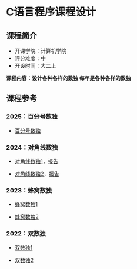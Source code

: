 # C语言程序课程设计

## 课程简介

- 开课学院：计算机学院
- 评分难度：中
- 开设时间：大二上

**课程内容：设计各种各样的数独 每年是各种各样的数独**

## 课程参考

### 2025：百分号数独

- [百分号数独](https://github.com/YuhangChen1/HUSR-CS-Learning/blob/master/%E7%A8%8B%E5%BA%8F%E8%AE%BE%E8%AE%A1/2025.zip)

### 2024：对角线数独

- [对角线数独1](https://github.com/Nuyoahwjl/HUST-CS/tree/main/%E7%A8%8B%E5%BA%8F%E8%AE%BE%E8%AE%A1%E7%BB%BC%E5%90%88%E8%AF%BE%E7%A8%8B%E8%AE%BE%E8%AE%A1)，[报告](https://github.com/Nuyoahwjl/HUST-CS/blob/main/%E7%A8%8B%E5%BA%8F%E8%AE%BE%E8%AE%A1%E7%BB%BC%E5%90%88%E8%AF%BE%E7%A8%8B%E8%AE%BE%E8%AE%A1/%E8%AF%BE%E7%A8%8B%E8%AE%BE%E8%AE%A1%E6%8A%A5%E5%91%8A.pdf)

- [对角线数独2](https://github.com/Ilosyi/Hust-CS-Learning-Library/tree/main/IIA%20%E7%A8%8B%E5%BA%8F%E8%AE%BE%E8%AE%A1%E7%BB%BC%E5%90%88%E8%AF%BE%E7%A8%8B%E8%AE%BE%E8%AE%A1)，[报告](https://github.com/Ilosyi/Hust-CS-Learning-Library/blob/main/IIA%20%E7%A8%8B%E5%BA%8F%E8%AE%BE%E8%AE%A1%E7%BB%BC%E5%90%88%E8%AF%BE%E7%A8%8B%E8%AE%BE%E8%AE%A1/%E2%80%9C%E7%A8%8B%E5%BA%8F%E8%AE%BE%E8%AE%A1%E2%80%9D%E7%BB%BC%E5%90%88%E8%AF%BE%E7%A8%8B%E8%AE%BE%E8%AE%A1%E6%8A%A5%E5%91%8A.docx)

### 2023：蜂窝数独

- [蜂窝数独1](https://github.com/cnint0627/hust-sat-solver)

- [蜂窝数独2](https://github.com/jiajingyyyyyy/HUST-SAT_solver_embedded_in_hanidoku)

### 2022：双数独

- [双数独1](https://github.com/hakureiR-eimu/DoubleSudokuGame)

- [双数独2](https://github.com/HT1108/SAT-DPLL-Solver)
